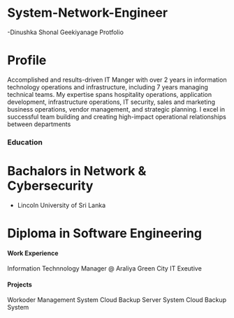 # System-Network-Engineer
-Dinushka Shonal Geekiyanage Protfolio
# Profile
Accomplished and results-driven IT Manger with over 2 years in 
information technology operations and infrastructure, including 7 years 
managing technical teams. My expertise spans hospitality operations, 
application development, infrastructure operations, IT security, sales and 
marketing business operations, vendor management, and strategic 
planning. I excel in successful team building and creating high-impact 
operational relationships between departments

### Education
# Bachalors in Network & Cybersecurity
- Lincoln University of Sri Lanka
# Diploma in Software Engineering

#### Work Experience
Information Technnology Manager @ Araliya Green City
IT Exeutive

#### Projects
Workoder Management System Cloud Backup Server System
Cloud Backup System
